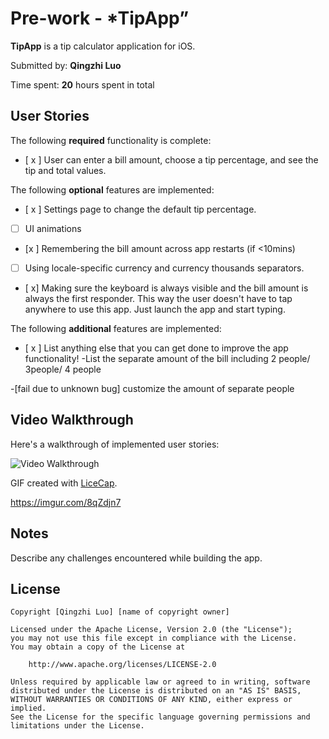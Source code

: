 # Pre-work - *TipApp”

**TipApp** is a tip calculator application for iOS.

Submitted by: **Qingzhi Luo**

Time spent: **20** hours spent in total

## User Stories

The following **required** functionality is complete:

* [ x ] User can enter a bill amount, choose a tip percentage, and see the tip and total values.

The following **optional** features are implemented:
* [ x ] Settings page to change the default tip percentage.
* [ ] UI animations
* [x ] Remembering the bill amount across app restarts (if <10mins)
* [ ] Using locale-specific currency and currency thousands separators.
* [ x] Making sure the keyboard is always visible and the bill amount is always the first responder. This way the user doesn't have to tap anywhere to use this app. Just launch the app and start typing.

The following **additional** features are implemented:

- [ x ] List anything else that you can get done to improve the app functionality!
-List the separate amount of the bill including 2 people/ 3people/ 4 people

-[fail due to unknown bug] customize the amount of separate people


## Video Walkthrough 

Here's a walkthrough of implemented user stories:

<img src='https://i.imgur.com/8qZdjn7' title='Video Walkthrough' width='' alt='Video Walkthrough' />

GIF created with [LiceCap](http://www.cockos.com/licecap/).


https://imgur.com/8qZdjn7

## Notes

Describe any challenges encountered while building the app.

## License

    Copyright [Qingzhi Luo] [name of copyright owner]

    Licensed under the Apache License, Version 2.0 (the "License");
    you may not use this file except in compliance with the License.
    You may obtain a copy of the License at

        http://www.apache.org/licenses/LICENSE-2.0

    Unless required by applicable law or agreed to in writing, software
    distributed under the License is distributed on an "AS IS" BASIS,
    WITHOUT WARRANTIES OR CONDITIONS OF ANY KIND, either express or implied.
    See the License for the specific language governing permissions and
    limitations under the License.
